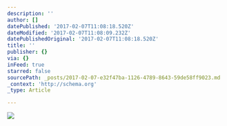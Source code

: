 ```yaml
---
description: ''
author: []
datePublished: '2017-02-07T11:08:18.520Z'
dateModified: '2017-02-07T11:08:09.232Z'
datePublishedOriginal: '2017-02-07T11:08:18.520Z'
title: ''
publisher: {}
via: {}
inFeed: true
starred: false
sourcePath: _posts/2017-02-07-e32f47ba-1126-4789-8643-59de58ff9023.md
_context: 'http://schema.org'
_type: Article

---
```

![](https://the-grid-user-content.s3-us-west-2.amazonaws.com/c29ae533-b565-40c3-8f7e-b78937f170bb.jpg)